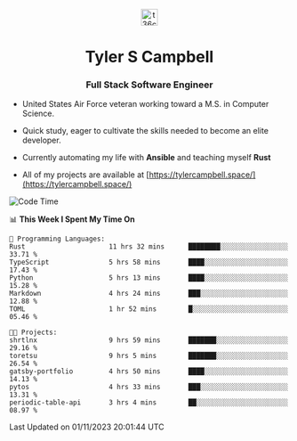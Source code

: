 <p align="center">
<a href="https://www.linkedin.com/in/t36campbell" target="blank"><img align="center" src="https://ik.imagekit.io/t36campbell/Portfolio/linkedin.png.original_m8bbGgPh6.png" alt="t36campbell" height="30" width="30" /></a>
</p>
<h1 align="center">Tyler S Campbell</h1>
<h3 align="center">Full Stack Software Engineer</h3>

* United States Air Force veteran working toward a M.S. in Computer Science.

* Quick study, eager to cultivate the skills needed to become an elite developer.

* Currently automating my life with **Ansible** and teaching myself **Rust**

* All of my projects are available at [https://tylercampbell.space/](https://tylercampbell.space/)

<!--START_SECTION:waka-->
![Code Time](http://img.shields.io/badge/Code%20Time-2%2C955%20hrs%2023%20mins-blue)

📊 **This Week I Spent My Time On** 

```text
💬 Programming Languages: 
Rust                     11 hrs 32 mins      ████████░░░░░░░░░░░░░░░░░   33.71 % 
TypeScript               5 hrs 58 mins       ████░░░░░░░░░░░░░░░░░░░░░   17.43 % 
Python                   5 hrs 13 mins       ████░░░░░░░░░░░░░░░░░░░░░   15.28 % 
Markdown                 4 hrs 24 mins       ███░░░░░░░░░░░░░░░░░░░░░░   12.88 % 
TOML                     1 hr 52 mins        █░░░░░░░░░░░░░░░░░░░░░░░░   05.46 % 

🐱‍💻 Projects: 
shrtlnx                  9 hrs 59 mins       ███████░░░░░░░░░░░░░░░░░░   29.16 % 
toretsu                  9 hrs 5 mins        ███████░░░░░░░░░░░░░░░░░░   26.54 % 
gatsby-portfolio         4 hrs 50 mins       ████░░░░░░░░░░░░░░░░░░░░░   14.13 % 
pytos                    4 hrs 33 mins       ███░░░░░░░░░░░░░░░░░░░░░░   13.31 % 
periodic-table-api       3 hrs 4 mins        ██░░░░░░░░░░░░░░░░░░░░░░░   08.97 % 
```


 Last Updated on 01/11/2023 20:01:44 UTC
<!--END_SECTION:waka-->
